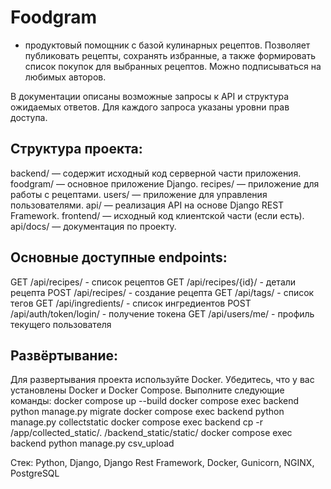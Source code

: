 # Foodgram
- продуктовый помощник с базой кулинарных рецептов. Позволяет публиковать рецепты, сохранять избранные, а также формировать список покупок для выбранных рецептов. Можно подписываться на любимых авторов.

В документации описаны возможные запросы к API и структура ожидаемых ответов. Для каждого запроса указаны уровни прав доступа.

## Структура проекта:

backend/ — содержит исходный код серверной части приложения.
foodgram/ — основное приложение Django.
recipes/ — приложение для работы с рецептами.
users/ — приложение для управления пользователями.
api/ — реализация API на основе Django REST Framework.
frontend/ — исходный код клиентской части (если есть).
api/docs/ — документация по проекту.

## Основные доступные endpoints:
GET /api/recipes/ - список рецептов
GET /api/recipes/{id}/ - детали рецепта
POST /api/recipes/ - создание рецепта
GET /api/tags/ - список тегов
GET /api/ingredients/ - список ингредиентов
POST /api/auth/token/login/ - получение токена
GET /api/users/me/ - профиль текущего пользователя

## Развёртывание:

Для развертывания проекта используйте Docker. Убедитесь, что у вас установлены Docker и Docker Compose. Выполните следующие команды:
docker compose up --build
docker compose exec backend python manage.py migrate
docker compose exec backend python manage.py collectstatic
docker compose exec backend cp -r /app/collected_static/. /backend_static/static/
docker compose exec backend python manage.py csv_upload

Стек: Python, Django, Django Rest Framework, Docker, Gunicorn, NGINX, PostgreSQL
